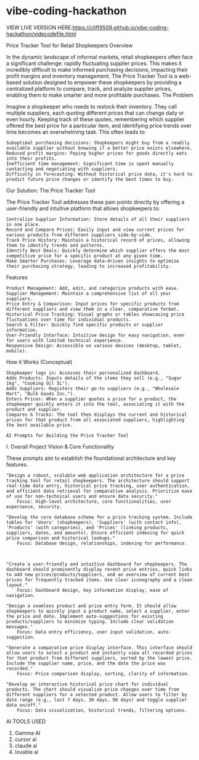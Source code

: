 # vibe-coding-hackathon


VIEW LIVE VERSION HERE:https://cliff9509.github.io/vibe-coding-hackathon/videcodefile.html


Price Tracker Tool for Retail Shopkeepers
Overview

In the dynamic landscape of informal markets, retail shopkeepers often face a significant challenge: rapidly fluctuating supplier prices. This makes it incredibly difficult to make informed purchasing decisions, impacting their profit margins and inventory management. The Price Tracker Tool is a web-based solution designed to empower these shopkeepers by providing a centralized platform to compare, track, and analyze supplier prices, enabling them to make smarter and more profitable purchases.
The Problem

Imagine a shopkeeper who needs to restock their inventory. They call multiple suppliers, each quoting different prices that can change daily or even hourly. Keeping track of these quotes, remembering which supplier offered the best price for a particular item, and identifying price trends over time becomes an overwhelming task. This often leads to:

    Suboptimal purchasing decisions: Shopkeepers might buy from a readily available supplier without knowing if a better price exists elsewhere.
    Reduced profit margins: Paying higher prices for goods directly eats into their profits.
    Inefficient time management: Significant time is spent manually contacting and negotiating with suppliers.
    Difficulty in forecasting: Without historical price data, it's hard to predict future price changes or identify the best times to buy.

Our Solution: The Price Tracker Tool

The Price Tracker Tool addresses these pain points directly by offering a user-friendly and intuitive platform that allows shopkeepers to:

    Centralize Supplier Information: Store details of all their suppliers in one place.
    Record and Compare Prices: Easily input and view current prices for various products from different suppliers side-by-side.
    Track Price History: Maintain a historical record of prices, allowing them to identify trends and patterns.
    Identify Best Deals: Quickly determine which supplier offers the most competitive price for a specific product at any given time.
    Make Smarter Purchases: Leverage data-driven insights to optimize their purchasing strategy, leading to increased profitability.

Features

    Product Management: Add, edit, and categorize products with ease.
    Supplier Management: Maintain a comprehensive list of all your suppliers.
    Price Entry & Comparison: Input prices for specific products from different suppliers and view them in a clear, comparative format.
    Historical Price Tracking: Visual graphs or tables showcasing price fluctuations over time for individual products.
    Search & Filter: Quickly find specific products or supplier information.
    User-Friendly Interface: Intuitive design for easy navigation, even for users with limited technical experience.
    Responsive Design: Accessible on various devices (desktop, tablet, mobile).

How it Works (Conceptual)

    Shopkeeper logs in: Accesses their personalized dashboard.
    Adds Products: Inputs details of the items they sell (e.g., "Sugar 1kg", "Cooking Oil 5L").
    Adds Suppliers: Registers their go-to suppliers (e.g., "Wholesale Mart", "Bulk Goods Inc.").
    Enters Prices: When a supplier quotes a price for a product, the shopkeeper quickly enters it into the tool, associating it with the product and supplier.
    Compares & Tracks: The tool then displays the current and historical prices for that product from all associated suppliers, highlighting the best available price.

    AI Prompts for Building the Price Tracker Tool
I. Overall Project Vision & Core Functionality

These prompts aim to establish the foundational architecture and key features.

    "Design a robust, scalable web application architecture for a price tracking tool for retail shopkeepers. The architecture should support real-time data entry, historical price tracking, user authentication, and efficient data retrieval for comparative analysis. Prioritize ease of use for non-technical users and ensure data security."
        Focus: High-level architecture, core functionalities, user experience, security.

    "Develop the core database schema for a price tracking system. Include tables for 'Users' (shopkeepers), 'Suppliers' (with contact info), 'Products' (with categories), and 'Prices' (linking products, suppliers, dates, and amounts). Ensure efficient indexing for quick price comparison and historical lookups."
        Focus: Database design, relationships, indexing for performance.



    "Create a user-friendly and intuitive dashboard for shopkeepers. The dashboard should prominently display recent price entries, quick links to add new prices/products/suppliers, and an overview of current best prices for frequently tracked items. Use clear iconography and a clean layout."
        Focus: Dashboard design, key information display, ease of navigation.

    "Design a seamless product and price entry form. It should allow shopkeepers to quickly input a product name, select a supplier, enter the price and date. Implement auto-suggestions for existing products/suppliers to minimize typing. Include clear validation messages."
        Focus: Data entry efficiency, user input validation, auto-suggestion.

    "Generate a comparative price display interface. This interface should allow users to select a product and instantly view all recorded prices for that product from different suppliers, sorted by the lowest price. Include the supplier name, price, and the date the price was recorded."
        Focus: Price comparison display, sorting, clarity of information.

    "Develop an interactive historical price chart for individual products. The chart should visualize price changes over time from different suppliers for a selected product. Allow users to filter by date range (e.g., last 7 days, 30 days, 90 days) and toggle supplier data on/off."
        Focus: Data visualization, historical trends, filtering options.

AI TOOLS USED
1. Gamma AI
2. cursor ai
3. claude ai
4. lovable ai
   

        

        
